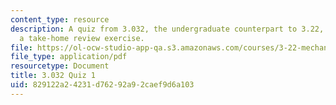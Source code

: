 ```yaml
---
content_type: resource
description: A quiz from 3.032, the undergraduate counterpart to 3.22, provided as
  a take-home review exercise.
file: https://ol-ocw-studio-app-qa.s3.amazonaws.com/courses/3-22-mechanical-behavior-of-materials-spring-2008/829122a24231d76292a92caef9d6a103_3_032quiz.pdf
file_type: application/pdf
resourcetype: Document
title: 3.032 Quiz 1
uid: 829122a2-4231-d762-92a9-2caef9d6a103
---
```

